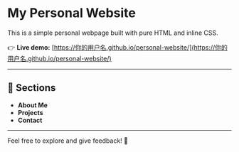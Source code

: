 # My Personal Website

This is a simple personal webpage built with pure HTML and inline CSS.

👉 **Live demo:** [https://你的用户名.github.io/personal-website/](https://你的用户名.github.io/personal-website/)

---

## 📌 Sections
- **About Me**
- **Projects**
- **Contact**

---

Feel free to explore and give feedback! 🚀
